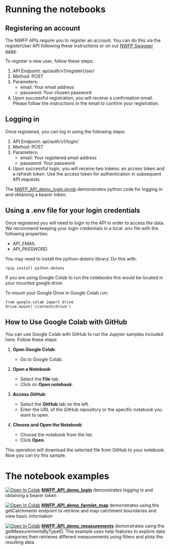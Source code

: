 
# Running the notebooks

## Registering an account

The NWFP APIs require you to register an account. You can do this via the registerUser API following these instructions or on our [NWFP Swagger page](https://api-nwfp.rothamsted.ac.uk).

To register a new user, follow these steps:

1. API Endpoint: api/auth/v1/registerUser/
2. Method: POST
3. Parameters:
   - email: Your email address
   - password: Your chosen password
4. Upon successful registration, you will receive a confirmation email. Please follow the instructions in the
email to confirm your registration.

## Logging in 

Once registered, you can log in using the following steps:

1. API Endpoint: api/auth/v1/login/
2. Method: POST
3. Parameters:
   - email: Your registered email address
   - password: Your password
4. Upon successful login, you will receive two tokens: an access token and a refresh token. Use the access
token for authentication in subsequent API requests.

The [NWFP_API_demo_login.ipynb](https://github.com/North-Wyke-Farm-Platform/NWFP-API-Demo/blob/main/NWFP_API_demo_login.ipynb) demonstrates python code for logging in and obtaining a bearer token.

## Using a .env file for your login credentials
Once registered you will need to login to the API in order to access the data. We recommend keeping your login credentials in a local .env file with the following properties:
- API_EMAIL
- API_PASSWORD

You may need to install the python-dotenv library. Do this with: 
```
!pip install python-dotenv
```

If you are using Google Colab to run the notebooks this would be located in your mounted google drive.

To mount your Google Drive in Google Colab run:
```
from google.colab import drive
drive.mount('/content/drive')
```

## How to Use Google Colab with GitHub

You can use Google Colab with GitHub to run the Jupyter samples included here. Follow these steps:

1. **Open Google Colab**:
   - Go to Google Colab.

2. **Open a Notebook**:
   - Select the **File** tab.
   - Click on **Open notebook**.

3. **Access GitHub**:
   - Select the **GitHub** tab on the left.
   - Enter the URL of the GitHub repository or the specific notebook you want to open.

4. **Choose and Open the Notebook**:
   - Choose the notebook from the list.
   - Click **Open**.

This operation will download the selected file from GitHub to your notebook. Now you can try this sample.

# The notebook examples

[![Open In Colab](https://colab.research.google.com/assets/colab-badge.svg 'Open in Colab')](https://colab.research.google.com/github/North-Wyke-Farm-Platform/NWFP-API-Demo/blob/main/NWFP_API_demo_login.ipynb) 
**[NWFP_API_demo_login](https://github.com/North-Wyke-Farm-Platform/NWFP-API-Demo/blob/main/NWFP_API_demo_login.ipynb)** demonstrates logging in and obtaining a bearer token

[![Open In Colab](https://colab.research.google.com/assets/colab-badge.svg 'Open in Colab')](https://colab.research.google.com/github/North-Wyke-Farm-Platform/NWFP-API-Demo/blob/main/NWFP_API_demo_farmlet_map.ipynb) 
**[NWFP_API_demo_farmlet_map](https://github.com/North-Wyke-Farm-Platform/NWFP-API-Demo/blob/main/NWFP_API_demo_farmlet_map.ipynb)** demonstrates using the getCatchments endpoint to retrieve and map catchment boundaries and view basic information

[![Open In Colab](https://colab.research.google.com/assets/colab-badge.svg 'Open in Colab')](https://colab.research.google.com/github/North-Wyke-Farm-Platform/NWFP-API-Demo/blob/main/NWFP_API_demo_farmlet_map.ipynb) 
**[NWFP_API_demo_measurements](https://github.com/North-Wyke-Farm-Platform/NWFP-API-Demo/blob/main/NWFP_API_demo_meaurements.ipynb)** demonstrates using the getMeasurementsByTypeID. The example uses help features to explore data categories then retrieves different measurements using filters and plots the resulting data. 
